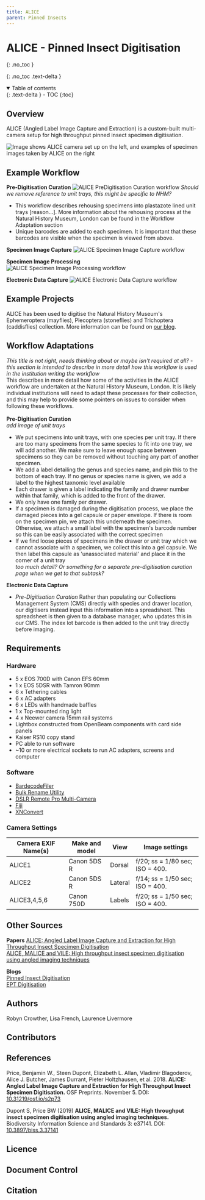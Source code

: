 ```yaml
---
title: ALICE
parent: Pinned Insects
---
```

# ALICE - Pinned Insect Digitisation
{: .no_toc }

  {: .no_toc .text-delta }
<details open markdown="block">
  <summary>
    Table of contents
  </summary>
  {: .text-delta }
- TOC
{:toc}
</details>
 
## Overview

ALICE (Angled Label Image Capture and Extraction) is a custom-built multi-camera setup for high throughput pinned insect specimen digitisation.

![Image shows ALICE camera set up on the left, and examples of specimen images taken by ALICE on the right](https://github.com/lmfrench/lmfrench.github.io/blob/main/images/ALICE.PNG?raw=true)

## Example Workflow
**Pre-Digitisation Curation**
![ALICE PreDigitisation Curation workflow](https://github.com/lmfrench/lmfrench.github.io/blob/main/images/ALICEPreDig.PNG?raw=true)
*Should we remove reference to unit trays, this might be specific to NHM?*
* This workflow describes rehousing specimens into plastazote lined unit trays [reason...]. More information about the rehousing process at the Natural History Museum, London can be found in the Workflow Adaptation section
* Unique barcodes are added to each specimen. It is important that these barcodes are visible when the specimen is viewed from above.

**Specimen Image Capture**
![ALICE Specimen Image Capture workflow](https://github.com/lmfrench/lmfrench.github.io/blob/main/images/ALICEImageCap.PNG?raw=true)



**Specimen Image Processing**
![ALICE Specimen Image Processing workflow](https://github.com/lmfrench/lmfrench.github.io/blob/main/images/ALICEImageProc.PNG?raw=true)

**Electronic Data Capture** 
![ALICE Electronic Data Capture workflow](https://github.com/lmfrench/lmfrench.github.io/blob/main/images/ALICEData.PNG?raw=true)

## Example Projects
ALICE has been used to digitise the Natural History Museum's Ephemeroptera (mayflies), Plecoptera (stoneflies) and Trichoptera (caddisflies) collection. More information can be found on [our blog](https://naturalhistorymuseum.blog/2021/02/17/digitisation-on-demand-riverflies-and-redlists-digital-collections/).

## Workflow Adaptations
*This title is not right, needs thinking about or maybe isn't required at all? -  this section is intended to describe in more detail how this workflow is used in the institution writing the workflow*\
This describes in more detail how some of the activities in the ALICE workflow are undertaken at the Natural History Museum, London. It is likely individual institutions will need to adapt these processes for their collection, and this may help to provide some pointers on issues to consider when following these workflows.\
\
**Pre-Digitisation Curation**\
*add image of unit trays*
* We put specimens into unit trays, with one species per unit tray. If there are too many specimens from the same species to fit into one tray, we will add another. We make sure to leave enough space between specimens so they can be removed without touching any part of another specimen.
* We add a label detailing the genus and species name, and pin this to the bottom of each tray. If no genus or species name is given, we add a label to the highest taxnomic level available
* Each drawer is given a label indicating the family and drawer number within that family, which is added to the front of the drawer.
* We only have one family per drawer.
* If a specimen is damaged during the digitisation process, we place the damaged pieces into a gel capsule or paper envelope. If there is room on the specimen pin, we attach this underneath the specimen. Otherwise, we attach a small label with the specimen's barcode number so this can be easily associated with the correct specimen
* If we find loose pieces of specimens in the drawer or unit tray which we cannot associate with a specimen, we collect this into a gel capsule. We then label this capsule as 'unassociated material' and place it in the corner of a unit tray\
*too much detail? Or something for a separate pre-digitisation curation page when we get to that subtask?*

**Electronic Data Capture**
* *Pre-Digitisation Curation* Rather than populating our Collections Management System (CMS) directly with species and drawer location, our digitisers instead input this information into a spreadsheet. This spreadsheet is then given to a database manager, who updates this in our CMS. The index lot barcode is then added to the unit tray directly before imaging.



## Requirements
### Hardware
* 5 x EOS 700D with Canon EFS 60mm
* 1 x EOS 5DSR with Tamron 90mm
* 6 x Tethering cables
* 6 x AC adapters
* 6 x LEDs with handmade baffles
* 1 x Top-mounted ring light
* 4 x Neewer camera 15mm rail systems
* Lightbox constructed from OpenBeam components with card side panels
* Kaiser RS10 copy stand
* PC able to run software
* ~10 or more electrical sockets to run AC adapters, screens and computer

### Software
* [BardecodeFiler](http://www.bardecode.com/en1/app/bardecodefiler/)
* [Bulk Rename Utility](https://www.bulkrenameutility.co.uk/Main_Intro.php)
* [DSLR Remote Pro Multi-Camera](https://www.breezesys.com/MultiCamera/index.htm)
* [Fiji](https://imagej.net/Fiji/Downloads)
* [XNConvert](https://www.xnview.com/en/xnconvert/)

### Camera Settings

| Camera EXIF Name(s) | Make and model | View    | Image settings                  |
|---------------------|----------------|---------|---------------------------------|
| ALICE1              | Canon 5DS R    | Dorsal  | f/20; ss = 1/80 sec; ISO = 400. |
| ALICE2              | Canon 5DS R    | Lateral | f/14; ss = 1/50 sec; ISO = 400. |
| ALICE3,4,5,6        | Canon 750D     | Labels  | f/20; ss = 1/50 sec; ISO = 400. |

## Other Sources
**Papers**
[ALICE: Angled Label Image Capture and Extraction for High Throughput Insect Specimen Digitisation](https://doi.org/10.31219/osf.io/s2p73)\
[ALICE, MALICE and VILE: High throughput insect specimen digitisation using angled imaging techniques](https://doi.org/10.3897/biss.3.37141)

**Blogs**\
[Pinned Insect Digitisation](https://www.nhm.ac.uk/our-science/our-work/digital-collections/digital-collections-programme/pinned-insect-digitisation.html)\
[EPT Digitisation](https://naturalhistorymuseum.blog/2021/02/17/digitisation-on-demand-riverflies-and-redlists-digital-collections/)

## Authors
Robyn Crowther, Lisa French, Laurence Livermore

## Contributors

## References
Price, Benjamin W., Steen Dupont, Elizabeth L. Allan, Vladimir Blagoderov, Alice J. Butcher, James Durrant, Pieter Holtzhausen, et al. 2018. **ALICE: Angled Label Image Capture and Extraction for High Throughput Insect Specimen Digitisation.** OSF Preprints. November 5. DOI: [10.31219/osf.io/s2p73](https://doi.org/10.31219/osf.io/s2p73)

Dupont S, Price BW (2019) **ALICE, MALICE and VILE: High throughput insect specimen digitisation using angled imaging techniques.** Biodiversity Information Science and Standards 3: e37141. DOI: [10.3897/biss.3.37141](https://doi.org/10.3897/biss.3.37141)

## Licence

## Document Control

## Citation

